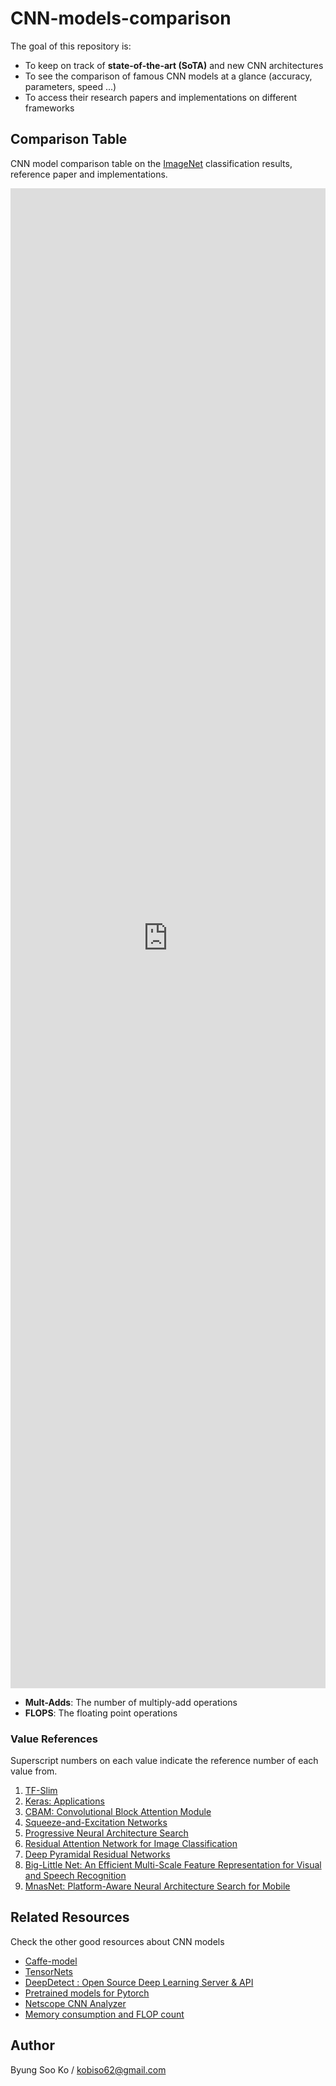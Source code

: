 # CNN-models-comparison
The goal of this repository is:
- To keep on track of **state-of-the-art (SoTA)** and new CNN architectures
- To see the comparison of famous CNN models at a glance (accuracy, parameters, speed ...)
- To access their research papers and implementations on different frameworks

## Comparison Table
CNN model comparison table on the [ImageNet](http://www.image-net.org/) classification results, reference paper and implementations.

<iframe height="2400px" width="100%" style="border:none;" src="https://view-awesome-table.com/-LPQq6tbWJsI-7JR2EFC/view"></iframe>

- **Mult-Adds**: The number of multiply-add operations
- **FLOPS**: The floating point operations

### Value References
Superscript numbers on each value indicate the reference number of each value from.
1. [TF-Slim](https://github.com/tensorflow/models/tree/master/research/slim)
2. [Keras: Applications](https://keras.io/applications/)
3. [CBAM: Convolutional Block Attention Module](https://arxiv.org/abs/1807.06521.pdf)
4. [Squeeze-and-Excitation Networks](https://arxiv.org/abs/1709.01507.pdf)
5. [Progressive Neural Architecture Search](https://arxiv.org/abs/1712.00559.pdf)
6. [Residual Attention Network for Image Classification](https://arxiv.org/abs/1704.06904.pdf)
7. [Deep Pyramidal Residual Networks](https://arxiv.org/abs/1610.02915.pdf)
8. [Big-Little Net: An Efficient Multi-Scale Feature Representation for Visual and Speech Recognition](https://arxiv.org/abs/1807.03848)
9. [MnasNet: Platform-Aware Neural Architecture Search for Mobile](https://arxiv.org/abs/1807.11626)

## Related Resources
Check the other good resources about CNN models
- [Caffe-model](https://github.com/soeaver/caffe-model)
- [TensorNets](https://github.com/taehoonlee/tensornets)
- [DeepDetect : Open Source Deep Learning Server & API](https://github.com/jolibrain/deepdetect#deepdetect--open-source-deep-learning-server--api)
- [Pretrained models for Pytorch](https://github.com/Cadene/pretrained-models.pytorch)
- [Netscope CNN Analyzer](https://dgschwend.github.io/netscope/quickstart.html)
- [Memory consumption and FLOP count](https://github.com/albanie/convnet-burden)

## Author
Byung Soo Ko / kobiso62@gmail.com
